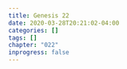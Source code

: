 ```yaml
---
title: Genesis 22
date: 2020-03-28T20:21:02-04:00
categories: []
tags: []
chapter: "022"
inprogress: false
---
```


